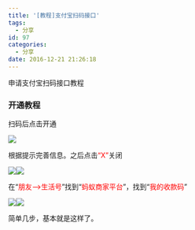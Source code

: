 ```yaml
---
title: '[教程]支付宝扫码接口'
tags:
  - 分享
id: 97
categories:
  - 分享
date: 2016-12-21 21:26:18
---
```


申请支付宝扫码接口教程

### 开通教程

扫码后点击开通

![](http://oic1wftgk.bkt.clouddn.com/wp-content/uploads/mianshouxufei1.png)

根据提示完善信息。之后点击<span style="color: #ff0000;">“X”</span>关闭

![](http://oic1wftgk.bkt.clouddn.com/wp-content/uploads/kaitong1.jpg)![](http://oic1wftgk.bkt.clouddn.com/wp-content/uploads/guanbi.jpg)

在“<span style="color: #ff0000;">朋友—&gt;生活号</span>”找到“<span style="color: #ff0000;">蚂蚁商家平台</span>”，找到“<span style="color: #ff0000;">我的收款码</span>”

![](http://oic1wftgk.bkt.clouddn.com/wp-content/uploads/mayijinfu1.jpg)![](http://oic1wftgk.bkt.clouddn.com/wp-content/uploads/wodeshoukaunma.jpg)

简单几步，基本就是这样了。